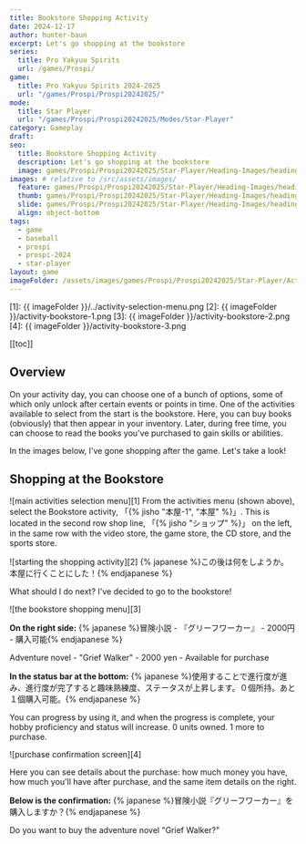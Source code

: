 ```yaml
---
title: Bookstore Shopping Activity
date: 2024-12-17
author: hunter-baun
excerpt: Let's go shopping at the bookstore
series:
  title: Pro Yakyuu Spirits
  url: /games/Prospi/
game: 
  title: Pro Yakyuu Spirits 2024-2025
  url: "/games/Prospi/Prospi20242025/"
mode: 
  title: Star Player
  url: "/games/Prospi/Prospi20242025/Modes/Star-Player"
category: Gameplay
draft: 
seo:
  title: Bookstore Shopping Activity
  description: Let's go shopping at the bookstore
  image: games/Prospi/Prospi20242025/Star-Player/Heading-Images/heading-baystars-stands-1.png
images: # relative to /src/assets/images/
  feature: games/Prospi/Prospi20242025/Star-Player/Heading-Images/heading-baystars-stands-1.png
  thumb: games/Prospi/Prospi20242025/Star-Player/Heading-Images/heading-baystars-stands-1.png
  slide: games/Prospi/Prospi20242025/Star-Player/Heading-Images/heading-baystars-stands-1.png
  align: object-bottom
tags:
  - game
  - baseball
  - prospi
  - prospi-2024
  - star-player
layout: game
imageFolder: /assets/images/games/Prospi/Prospi20242025/Star-Player/Activities/Bookstore
---
```

[1]: {{ imageFolder }}/../activity-selection-menu.png
[2]: {{ imageFolder }}/activity-bookstore-1.png
[3]: {{ imageFolder }}/activity-bookstore-2.png
[4]: {{ imageFolder }}/activity-bookstore-3.png

[[toc]]
<article class="prose max-w-xl lg:max-w-4xl lg:prose-lg">

## Overview

On your activity day, you can choose one of a bunch of options, some of which only unlock after certain events or points in time. One of the activities available to select from the start is the bookstore. Here, you can buy books (obviously) that then appear in your inventory. Later, during free time, you can choose to read the books you've purchased to gain skills or abilities. 

In the images below, I've gone shopping after the game. Let's take a look!

## Shopping at the Bookstore
![main activities selection menu][1]
From the activities menu (shown above), select the Bookstore activity, 「{% jisho "本屋-1", "本屋" %}」. This is located in the second row shop line, 「{% jisho "ショップ" %}」 on the left, in the same row with the video store, the game store, the CD store, and the sports store.

![starting the shopping activity][2]
{% japanese %}この後は何をしようか。本屋に行くことにした！{% endjapanese %}

What should I do next? I've decided to go to the bookstore!

![the bookstore shopping menu][3]

**On the right side:**
{% japanese %}冒険小説 - 『グリーフワーカー』 - 2000円 - 購入可能{% endjapanese %}

Adventure novel - "Grief Walker" - 2000 yen - Available for purchase

**In the status bar at the bottom:**
{% japanese %}使用することで進行度が進み、進行度が完了すると趣味熟練度、ステータスが上昇します。０個所持。あと１個購入可能。{% endjapanese %}

You can progress by using it, and when the progress is complete, your hobby proficiency and status will increase. 0 units owned. 1 more to purchase.

![purchase confirmation screen][4]

Here you can see details about the purchase: how much money you have, how much you'll have after purchase, and the same item details on the right.

**Below is the confirmation:**
{% japanese %}冒険小説『グリーフワーカー』を購入しますか？{% endjapanese %}

Do you want to buy the adventure novel "Grief Walker?"

</article>